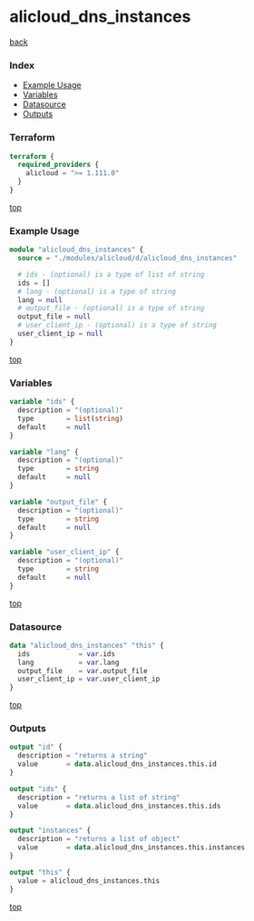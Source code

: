 # alicloud_dns_instances

[back](../alicloud.md)

### Index

- [Example Usage](#example-usage)
- [Variables](#variables)
- [Datasource](#datasource)
- [Outputs](#outputs)

### Terraform

```terraform
terraform {
  required_providers {
    alicloud = ">= 1.111.0"
  }
}
```

[top](#index)

### Example Usage

```terraform
module "alicloud_dns_instances" {
  source = "./modules/alicloud/d/alicloud_dns_instances"

  # ids - (optional) is a type of list of string
  ids = []
  # lang - (optional) is a type of string
  lang = null
  # output_file - (optional) is a type of string
  output_file = null
  # user_client_ip - (optional) is a type of string
  user_client_ip = null
}
```

[top](#index)

### Variables

```terraform
variable "ids" {
  description = "(optional)"
  type        = list(string)
  default     = null
}

variable "lang" {
  description = "(optional)"
  type        = string
  default     = null
}

variable "output_file" {
  description = "(optional)"
  type        = string
  default     = null
}

variable "user_client_ip" {
  description = "(optional)"
  type        = string
  default     = null
}
```

[top](#index)

### Datasource

```terraform
data "alicloud_dns_instances" "this" {
  ids            = var.ids
  lang           = var.lang
  output_file    = var.output_file
  user_client_ip = var.user_client_ip
}
```

[top](#index)

### Outputs

```terraform
output "id" {
  description = "returns a string"
  value       = data.alicloud_dns_instances.this.id
}

output "ids" {
  description = "returns a list of string"
  value       = data.alicloud_dns_instances.this.ids
}

output "instances" {
  description = "returns a list of object"
  value       = data.alicloud_dns_instances.this.instances
}

output "this" {
  value = alicloud_dns_instances.this
}
```

[top](#index)